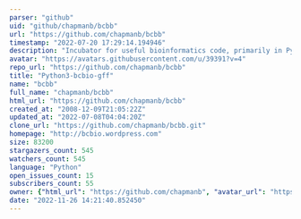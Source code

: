 ```yaml
---
parser: "github"
uid: "github/chapmanb/bcbb"
url: "https://github.com/chapmanb/bcbb"
timestamp: "2022-07-20 17:29:14.194946"
description: "Incubator for useful bioinformatics code, primarily in Python and R"
avatar: "https://avatars.githubusercontent.com/u/39391?v=4"
repo_url: "https://github.com/chapmanb/bcbb"
title: "Python3-bcbio-gff"
name: "bcbb"
full_name: "chapmanb/bcbb"
html_url: "https://github.com/chapmanb/bcbb"
created_at: "2008-12-09T21:05:22Z"
updated_at: "2022-07-08T04:04:20Z"
clone_url: "https://github.com/chapmanb/bcbb.git"
homepage: "http://bcbio.wordpress.com"
size: 83200
stargazers_count: 545
watchers_count: 545
language: "Python"
open_issues_count: 15
subscribers_count: 55
owner: {"html_url": "https://github.com/chapmanb", "avatar_url": "https://avatars.githubusercontent.com/u/39391?v=4", "login": "chapmanb", "type": "User"}
date: "2022-11-26 14:21:40.852450"
---
```

